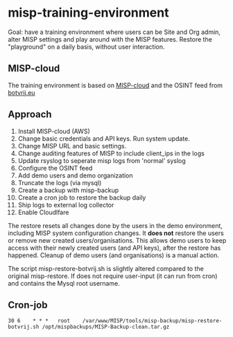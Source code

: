 # misp-training-environment

Goal: have a training environment where users can be Site and Org admin, alter MISP settings and play around with the MISP features. Restore the "playground" on a daily basis, without user interaction.

## MISP-cloud

The training environment is based on [MISP-cloud](https://github.com/MISP/misp-cloud) and the OSINT feed from [botvrij.eu](https://botvrij.eu/data/feed-osint/)

## Approach

1. Install MISP-cloud (AWS)
1. Change basic credentials and API keys. Run system update.
1. Change MISP URL and basic settings. 
1. Change auditing features of MISP to include client_ips in the logs
1. Update rsyslog to seperate misp logs from 'normal' syslog
1. Configure the OSINT feed
1. Add demo users and demo organization
1. Truncate the logs (via mysql)
1. Create a backup with misp-backup
1. Create a cron job to restore the backup daily
1. Ship logs to external log collector
1. Enable Cloudlfare

The restore resets all changes done by the users in the demo environment, including MISP system configuration changes. It **does not** restore the users or remove new created users/organisations. This allows demo users to keep access with their newly created users (and API keys), after the restore has happened. Cleanup of demo users (and organisations) is a manual action.

The script misp-restore-botvrij.sh is slightly altered compared to the original misp-restore. If does not require user-input (it can run from cron) and contains the Mysql root username.

## Cron-job

    30 6	* * *   root    /var/www/MISP/tools/misp-backup/misp-restore-botvrij.sh /opt/mispbackups/MISP-Backup-clean.tar.gz



